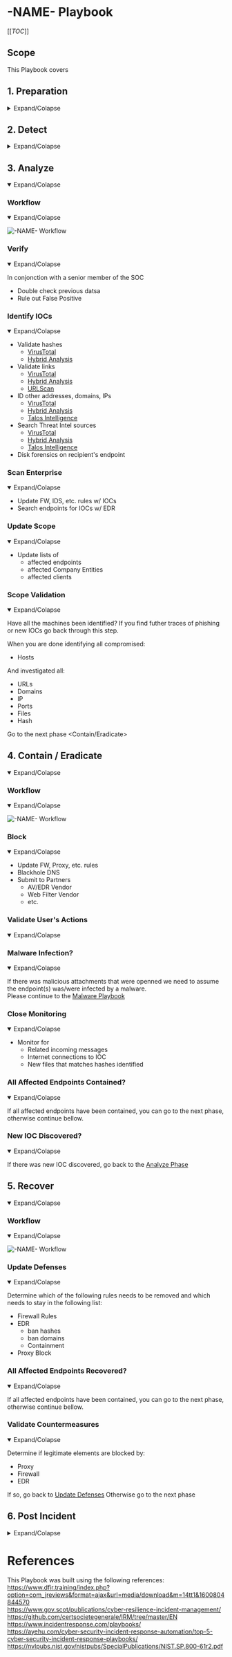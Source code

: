 # -NAME- Playbook

[[_TOC_]]

## Scope
This Playbook covers

## 1. Preparation

<details>
<summary>Expand/Colapse</summary>

- Create and maintain a list of 
    - all domains owned by Company.
        - This can prevent you from taking actions against our own domains
    - all people of can register domains
- Create email template 
    - to notify all employees of ongoing phishing campaing against the organization 
    - to contact hosting companies for domain take down
    - to inform 3rd party to take actions against phishing on there infra (Microsoft, Fedex, Apple, etc.)
- Ensure that:
    - Mail anti-malware/anti-spam/anti-phish solutions are in place.
    - Users know how to report phish
    - Detection exists for office documents spawning processes
        - PowerShell
        - CMD
        - WMI
        - MSHTA
        - Etc.
- Perform Firedrill to ensure all aspects of the Playbook are working
    - After publication
    - At least once a year
    - Test/Validate: 
        - [Customer's Cards](Customers)
        - Internal Contact and Escalation Paths
- Review threat intelligence for 
    - threats to the organisation, 
    - brands and the sector, 
    - common patterns 
    - newly developing risks and vulnerabilities
- Ensure  appropriate  access  to  any  necessary  documentation  and  information, including out-of-hours access, for the following
    - IR Playbgns to highlight information security risks faced by employees, including: 
    - Phishing attacks and malicious emails;
    - Ransomware;
    - Reporting a suspected cyber incident.

### Tool Access and Provisioning

#### Tool1
Please referer to [Tool1 Documentation](../Products/TOOL.md)

#### Tool2
Please referer to [Tool2 Documentation](../Products/TOOL.md)

### Assets List
- A list of assets and owner should exists and be available for the following
    - Customers Assets
        - Owners
        - Contacts
        - Pre authorized actions
    - Company Assets 
        - Onwers
        - Contacts
        - Administrators
        - Pre autorized actions
- Type of assets inventory needed
    - Endpoints
    - Servers
    - Network Equipements
    - Security Appliances
    - Network Ranges
        - Public
        - Private
        - VPN / Out of Band
            - Employees
            - Partners
            - Clients

</details>

## 2. Detect
<details>
<summary>Expand/Colapse</summary>

### Workflow
<details open>
<summary>Expand/Colapse</summary>

![-NAME- Workflow](Workflows/-NAME--Workflow-Detect.png)

</details>

### Identify Threat Indicators
<details open>
<summary>Expand/Colapse</summary>

#### Alerts
Alerts are be generated by differents systems owned by the SOC team. The main sources for alerts are  
- ITSM Tickets
- SIEM
- Anti-Virus / EDR
- Reports
    - DNS
    - Web Proxy
- Errors from mail servers

#### Notifications
Notifications are comming from external sources usually via email, Teams or phone. The main sources for notifications are  
- Users (internal)
- Recipents of emails (external)
- Third Parties
- ISP
- Mail Providers

</details>

### Indentify Risks Factors
<details open>
<summary>Expand/Colapse</summary>

#### Common
- Credential Theft
- Malware Delivery
- Criminal Activites
    - Blackmail / Ransom

#### Company Specific
- Financial Losses
    - Lost of conctrat
    - Contract not renewed
    - Lower bid to our clients
    - Fines
        - Regulation

</details>

### Data Colletion
This section describe the information that should be collected and documented about the incident  
There is a lot of ressources to help you with that phase [here](../Tools/README.md)
<details open>
<summary>Expand/Colapse</summary>

Domains  
- Reputation
- Registrar
- Owner
- IP
- Multistage / Redirect
- Technologies of the site
    - WordPress
    - Joomla
    - Custom Page (credential phish)

IP  
- Reputation
- Owner
- Geo Localisation
- Other domains on that IP

</detials>

### Categorize
<details open>
<summary>Expand/Colapse</summary>

Determine type of 


</details>

### Triage 
<details open>
<summary>Expand/Colapse</summary>

Determine
- Impact
    - Of 
    - Financial
    - Data loss
- Scope (Nb of people)

</details>
</details>
</details>

## 3. Analyze
<details open>
<summary>Expand/Colapse</summary>

### Workflow
<details open>
<summary>Expand/Colapse</summary>

![-NAME- Workflow](Workflows/-NAME--Workflow-Analyze.png)

</details>

### Verify
<details open>
<summary>Expand/Colapse</summary>

In conjonction with a senior member of the SOC  
- Double check previous datsa
- Rule out False Positive

</details>


### Identify IOCs
<details open>
<summary>Expand/Colapse</summary>

- Validate hashes
    - [VirusTotal](../Tools/README.md#virus-total)
    - [Hybrid Analysis](Tools/README.md#hybrid-analysis)
- Validate links
    - [VirusTotal](../Tools/README.md#virus-total)
    - [Hybrid Analysis](../Tools/README.md#hybrid-analysis)
    - [URLScan](../Tools/README.md#urlscan)
- ID other addresses, domains, IPs
    - [VirusTotal](../Tools/README.md#virus-total)
    - [Hybrid Analysis](../Tools/README.md#hybrid-analysis)
    - [Talos Intelligence](../Tools/README.md#hybrid-analysis)
- Search Threat Intel sources
    - [VirusTotal](../Tools/README.md#virus-total)
    - [Hybrid Analysis](../Tools/README.md#hybrid-analysis)
    - [Talos Intelligence](../Tools/README.md#hybrid-analysis)
- Disk forensics on recipient's endpoint

</details>

### Scan Enterprise
<details open>
<summary>Expand/Colapse</summary>

- Update FW, IDS, etc. rules w/ IOCs
- Search endpoints for IOCs w/ EDR

</details>

### Update Scope
<details open>
<summary>Expand/Colapse</summary>

- Update lists of
    - affected endpoints
    - affected Company Entities
    - affected clients

</details>

### Scope Validation
<details open>
<summary>Expand/Colapse</summary>

Have all the machines been identified? 
If you find futher traces of phishing or new IOCs go back through this step.  

When you are done identifying all compromised:  
- Hosts

And investigated all:  
- URLs
- Domains
- IP
- Ports
- Files
- Hash

Go to the next phase <Contain/Eradicate>

</details>

</details>


## 4. Contain / Eradicate
<details open>
<summary>Expand/Colapse</summary>

### Workflow
<details open>
<summary>Expand/Colapse</summary>

![-NAME- Workflow](Workflows/-NAME--Workflow-Contain_Eradicate.png)

</details>

### Block
<details open>
<summary>Expand/Colapse</summary>

- Update FW, Proxy, etc. rules
- Blackhole DNS
- Submit to Partners
    - AV/EDR Vendor
    - Web Filter Vendor
    - etc.

</details>

### Validate User's Actions
<details open>
<summary>Expand/Colapse</summary>



</details>

### Malware Infection?
<details open>
<summary>Expand/Colapse</summary>

If there was malicious attachments that were openned we need to assume the endpoint(s) was/were infected by a malware.  
Please continue to the [Malware Playbook](../IRP-Malware/README.md)  

</details>


### Close Monitoring
<details open>
<summary>Expand/Colapse</summary>

- Monitor for 
    - Related incoming messages
    - Internet connections to IOC
    - New files that matches hashes identified

</details>


### All Affected Endpoints Contained?
<details open>
<summary>Expand/Colapse</summary>

If all affected endpoints have been contained, you can go to the next phase, otherwise continue bellow.  

</details>

### New IOC Discovered?
<details open>
<summary>Expand/Colapse</summary>

If there was new IOC discovered, go back to the [Analyze Phase](README.md#3-analyze)
</details>
</details>

## 5. Recover
<details open>
<summary>Expand/Colapse</summary>

### Workflow
<details open>
<summary>Expand/Colapse</summary>

![-NAME- Workflow](Workflows/-NAME--Workflow-Recover.png)

</details>

### Update Defenses
<details open>
<summary>Expand/Colapse</summary>

Determine which of the following rules needs to be removed and which needs to stay in the following list:  
- Firewall Rules
- EDR 
    - ban hashes
    - ban domains
    - Containment
- Proxy Block

</details>

### All Affected Endpoints Recovered?
<details open>
<summary>Expand/Colapse</summary>

If all affected endpoints have been contained, you can go to the next phase, otherwise continue bellow.  

</details>

### Validate Countermeasures
<details open>
<summary>Expand/Colapse</summary>

Determine if legitimate elements are blocked by:  
- Proxy
- Firewall
- EDR

If so, go back to [Update Defenses](README.md#update-defenses)
Otherwise go to the next phase <Post Incident>

</details>
</details>

## 6. Post Incident
<details>
<summary>Expand/Colapse</summary>

### Workflow
<details open>
<summary>Expand/Colapse</summary>

![-NAME- Workflow](Workflows/-NAME--Workflow-Post_Incident.png)

</details>

### Incident Review
<details open>
<summary>Expand/Colapse</summary>

- What worked
- What didn't work

</details>

### Update Mode of Operations
<details open>
<summary>Expand/Colapse</summary>

Update the following documents as requiered:  
- Policies
- Processes
- Procedures
- Playbooks
- Runbooks

Update Detetion Rules in:  
- SIEM
- Anti-Spam
- Malware Gataway
- EDR
- Other security solution

</details>

### Review Defensive Posture
<details open>
<summary>Expand/Colapse</summary>

- Schedule review of newly introduced rules in6 months
- Are the following still applicatble
    - Firewall Rules
    - Proxy Rules for C2
    - AV / EDR custom Signatures
    - IPS Signatures

</details>

### User Awareness Training
<details open>
<summary>Expand/Colapse</summary>


</details>

</details>

# References

This Playbook was built using the following references:  
https://www.dfir.training/index.php?option=com_jreviews&format=ajax&url=media/download&m=14tt1&1600804844570  
https://www.gov.scot/publications/cyber-resilience-incident-management/  
https://github.com/certsocietegenerale/IRM/tree/master/EN  
https://www.incidentresponse.com/playbooks/  
https://ayehu.com/cyber-security-incident-response-automation/top-5-cyber-security-incident-response-playbooks/  
https://nvlpubs.nist.gov/nistpubs/SpecialPublications/NIST.SP.800-61r2.pdf  
